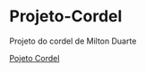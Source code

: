 # Projeto-Cordel
Projeto do cordel de Milton Duarte

<a href="https://thiagopvlima.github.io/Projeto-Cordel/projeto-cordel.html" target="_blank">Pojeto Cordel</a>
